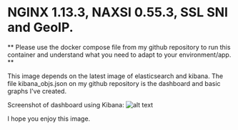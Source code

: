 # NGINX 1.13.3, NAXSI 0.55.3, SSL SNI and GeoIP.

** Please use the docker compose file from my github repository to run this container and understand what you need to adapt to your environment/app. **

This image depends on the latest image of elasticsearch and kibana. The file kibana_objs.json on my github repository is the dashboard and basic graphs I've created.

Screenshot of dashboard using Kibana:
![alt text](https://github.com/amioranza/naxsi/dashboard.png "Kibana Dashboard")

I hope you enjoy this image.
